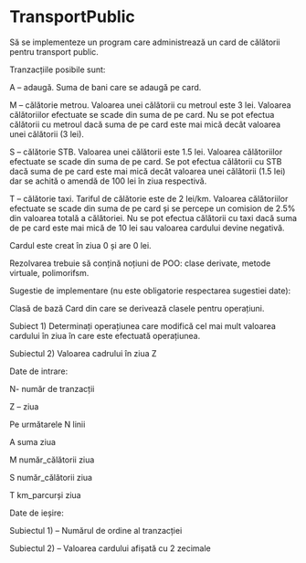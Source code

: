 # TransportPublic
Să se implementeze un program care administrează un card de călătorii pentru transport public.

Tranzacțiile posibile sunt:

A – adaugă. Suma de bani care se adaugă pe card.

M – călătorie metrou. Valoarea unei călătorii cu metroul este 3 lei. Valoarea călătoriilor efectuate se scade din suma de pe card. Nu se pot efectua călătorii cu metroul dacă suma de pe card este mai mică decât valoarea unei călătorii (3 lei).

S – călătorie STB. Valoarea unei călătorii este 1.5 lei. Valoarea călătoriilor efectuate se scade din suma de pe card. Se pot efectua călătorii cu STB dacă suma de pe card este mai mică decât valoarea unei călătorii (1.5 lei) dar se achită o amendă de 100 lei în ziua respectivă.

T – călătorie taxi. Tariful de călătorie este de 2 lei/km. Valoarea călătoriilor efectuate se scade din suma de pe card și se percepe un comision de 2.5% din valoarea totală a călătoriei. Nu se pot efectua călătorii cu taxi dacă suma de pe card este mai mică de 10 lei sau valoarea cardului devine negativă.

Cardul este creat în ziua 0 și are 0 lei.

Rezolvarea trebuie să conțină noțiuni de POO: clase derivate, metode virtuale, polimorifsm.

Sugestie de implementare (nu este obligatorie respectarea sugestiei date):

Clasă de bază Card din care se derivează clasele pentru operațiuni.



Subiect 1) Determinați operațiunea care modifică cel mai mult valoarea cardului în ziua în care este efectuată operațiunea.

Subiectul 2) Valoarea cadrului în ziua Z

 

Date de intrare:

N- număr de tranzacții

Z – ziua

Pe următarele N linii

A suma ziua

M număr_călătorii ziua

S număr_călătorii ziua

T km_parcurși ziua

 

Date de ieșire:

Subiectul 1) – Numărul de ordine al tranzacției

Subiectul 2) – Valoarea cardului afișată cu 2 zecimale

